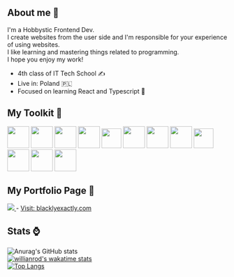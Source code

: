 ## About me 👤

I'm a Hobbystic Frontend Dev.<br/>
I create websites from the user side and I'm responsible for your experience of using websites.<br/>
I like learning and mastering things related to programming.<br/>
I hope you enjoy my work!<br/>

- 4th class of IT Tech School ✍
- Live in: Poland 🇵🇱
- Focused on learning React and Typescript 👀

## My Toolkit 🔨
<p align="left">
<img src="https://upload.wikimedia.org/wikipedia/commons/thumb/9/9a/Visual_Studio_Code_1.35_icon.svg/1024px-Visual_Studio_Code_1.35_icon.svg.png" width="50"/>
<img src="https://upload.wikimedia.org/wikipedia/commons/thumb/a/a7/React-icon.svg/1280px-React-icon.svg.png" width="50"/>
<img src="https://miro.medium.com/max/816/1*TpbxEQy4ckB-g31PwUQPlg.png" width="50"/>
<img src="https://upload.wikimedia.org/wikipedia/commons/thumb/3/38/HTML5_Badge.svg/600px-HTML5_Badge.svg.png" width="50"/>
<img src="https://upload.wikimedia.org/wikipedia/commons/thumb/d/d5/CSS3_logo_and_wordmark.svg/1200px-CSS3_logo_and_wordmark.svg.png" width="45"/>
<img src="https://www.styled-components.com/atom.png" width="50"/>
<img src="https://upload.wikimedia.org/wikipedia/commons/thumb/d/d5/Tailwind_CSS_Logo.svg/1200px-Tailwind_CSS_Logo.svg.png" width="50"/>
<img src="https://decodenatura.com/static/fb8aa1bb70c9925ce1ae22dc2711b343/nextjs-logo.png" width="50"/>
<img src="https://www.gatsbyjs.com/Gatsby-Monogram.svg" width="45"/>
<img src="https://upload.wikimedia.org/wikipedia/commons/thumb/9/96/Sass_Logo_Color.svg/1200px-Sass_Logo_Color.svg.png" width="50"/>
<img src="https://github.githubassets.com/images/modules/logos_page/GitHub-Mark.png" width="50"/>
<img src="https://upload.wikimedia.org/wikipedia/commons/thumb/d/db/Npm-logo.svg/800px-Npm-logo.svg.png" width="50"/>
</p>

## My Portfolio Page 📄
<a href="https://blackly-exactly.netlify.app">
 <img src="https://i.imgur.com/IbvdAxz.png"/>
</a>
- <a href="https://www.blacklyexactly.com">Visit: blacklyexactly.com</a>

## Stats ⌚

![Anurag's GitHub stats](https://github-readme-stats.vercel.app/api?username=BlacKlyExactly&show_icons=true&theme=synthwave&layout=compact)
<br/>
[![willianrod's wakatime stats](https://github-readme-stats.vercel.app/api/wakatime?username=BlacKlyExactly&theme=synthwave)](https://github.com/anuraghazra/github-readme-stats)
<br/>
[![Top Langs](https://github-readme-stats.vercel.app/api/top-langs/?username=BlacKlyExactly&theme=synthwave)](https://github.com/anuraghazra/github-readme-stats)


